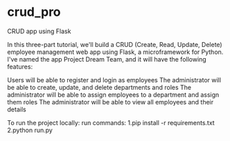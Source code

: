 # crud_pro
CRUD app using Flask

In this three-part tutorial, we'll build a CRUD (Create, Read, Update, Delete) employee management web app using Flask, a microframework for Python. I've named the app Project Dream Team, and it will have the following features:

Users will be able to register and login as employees
The administrator will be able to create, update, and delete departments and roles
The administrator will be able to assign employees to a department and assign them roles
The administrator will be able to view all employees and their details

To run the project locally:
run commands:
1.pip install -r requirements.txt
2.python run.py
